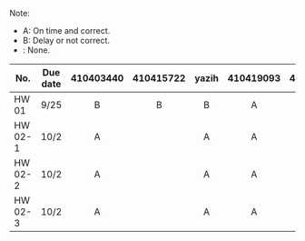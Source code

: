 Note: <br>
- A: On time and correct.
- B: Delay or not correct.
- : None.  

|No.|Due date|410403440|410415722|yazih|410419093|410428660|sunjiayi|s1032875|410315257|s1032874|junshen|410226335|
|----|----|:----:|:----:|:----:|:----:|:----:|:----:|:----:|:----:|:----:|:----:|:----:|
|HW 01|9/25|B|B|B|A|B|B| |B|B| | |
|HW 02-1|10/2|A| |A|A|A|A|A|A|A| | |
|HW 02-2|10/2|A| |A|A|A|A|A|A|A|A|A|
|HW 02-3|10/2|A| |A|A|A| |A|A|A|A|A|
